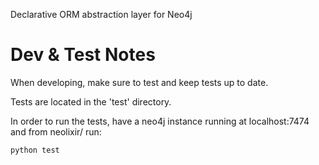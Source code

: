 Declarative ORM abstraction layer for Neo4j

Dev & Test Notes
================

When developing, make sure to test and keep tests up to date.

Tests are located in the 'test' directory.

In order to run the tests, have a neo4j instance running at localhost:7474 and from neolixir/ run:

```
python test
```
